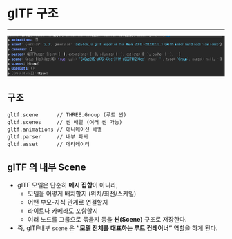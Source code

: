 # glTF 구조

---

>

<img src="./images/glTF구조.png" width="600">

## 구조

```
gltf.scene      // THREE.Group (루트 씬)
gltf.scenes     // 씬 배열 (여러 씬 가능)
gltf.animations // 애니메이션 배열
gltf.parser     // 내부 파서
gltf.asset      // 메타데이터
```

## glTF 의 내부 Scene 

- glTF 모델은 단순히 **메시 집합**이 아니라,
  - 모델을 어떻게 배치할지 (위치/회전/스케일)
  - 어떤 부모-자식 관계로 연결할지
  - 라이트나 카메라도 포함할지
  - 여러 노드를 그룹으로 묶을지 등을 **씬(Scene)** 구조로 저장한다.
- 즉, glTF내부 `scene` 은 **“모델 전체를 대표하는 루트 컨테이너”** 역할을 하게 된다. 